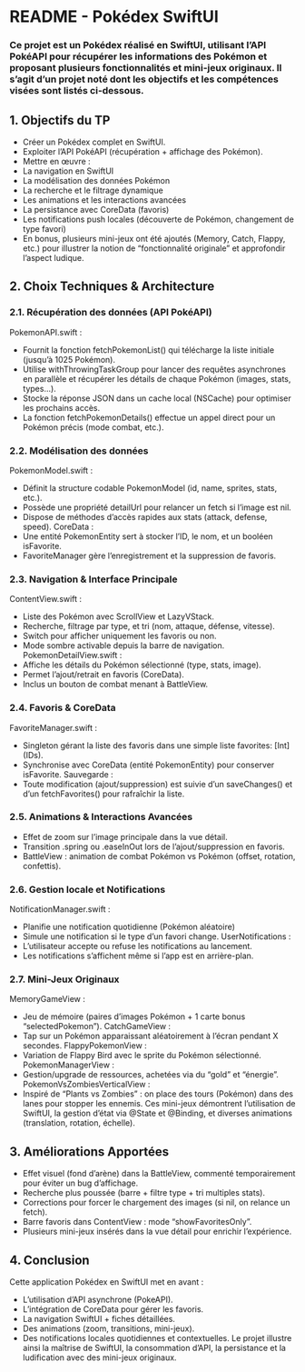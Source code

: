 # README - Pokédex SwiftUI

### Ce projet est un Pokédex réalisé en SwiftUI, utilisant l’API PokéAPI pour récupérer les informations des Pokémon et proposant plusieurs fonctionnalités et mini-jeux originaux. Il s’agit d’un projet noté dont les objectifs et les compétences visées sont listés ci-dessous.

## 1. Objectifs du TP

- Créer un Pokédex complet en SwiftUI.
- Exploiter l’API PokéAPI (récupération + affichage des Pokémon).
- Mettre en œuvre :
- La navigation en SwiftUI
- La modélisation des données Pokémon
- La recherche et le filtrage dynamique
- Les animations et les interactions avancées
- La persistance avec CoreData (favoris)
- Les notifications push locales (découverte de Pokémon, changement de type favori)
- En bonus, plusieurs mini-jeux ont été ajoutés (Memory, Catch, Flappy, etc.) pour illustrer la notion de “fonctionnalité originale” et approfondir l’aspect ludique.

## 2. Choix Techniques & Architecture

### 2.1. Récupération des données (API PokéAPI)
PokemonAPI.swift :
- Fournit la fonction fetchPokemonList() qui télécharge la liste initiale (jusqu’à 1025 Pokémon).
- Utilise withThrowingTaskGroup pour lancer des requêtes asynchrones en parallèle et récupérer les détails de chaque Pokémon (images, stats, types...).
- Stocke la réponse JSON dans un cache local (NSCache) pour optimiser les prochains accès.
- La fonction fetchPokemonDetails() effectue un appel direct pour un Pokémon précis (mode combat, etc.).
### 2.2. Modélisation des données
PokemonModel.swift :
- Définit la structure codable PokemonModel (id, name, sprites, stats, etc.).
- Possède une propriété detailUrl pour relancer un fetch si l’image est nil.
- Dispose de méthodes d’accès rapides aux stats (attack, defense, speed).
CoreData :
- Une entité PokemonEntity sert à stocker l’ID, le nom, et un booléen isFavorite.
- FavoriteManager gère l’enregistrement et la suppression de favoris.
### 2.3. Navigation & Interface Principale
ContentView.swift :
- Liste des Pokémon avec ScrollView et LazyVStack.
- Recherche, filtrage par type, et tri (nom, attaque, défense, vitesse).
- Switch pour afficher uniquement les favoris ou non.
- Mode sombre activable depuis la barre de navigation.
PokemonDetailView.swift :
- Affiche les détails du Pokémon sélectionné (type, stats, image).
- Permet l’ajout/retrait en favoris (CoreData).
- Inclus un bouton de combat menant à BattleView.
### 2.4. Favoris & CoreData
FavoriteManager.swift :
- Singleton gérant la liste des favoris dans une simple liste favorites: [Int] (IDs).
- Synchronise avec CoreData (entité PokemonEntity) pour conserver isFavorite.
Sauvegarde :
- Toute modification (ajout/suppression) est suivie d’un saveChanges() et d’un fetchFavorites() pour rafraîchir la liste.
### 2.5. Animations & Interactions Avancées
- Effet de zoom sur l’image principale dans la vue détail.
- Transition .spring ou .easeInOut lors de l’ajout/suppression en favoris.
- BattleView : animation de combat Pokémon vs Pokémon (offset, rotation, confettis).
### 2.6. Gestion locale et Notifications
NotificationManager.swift :
- Planifie une notification quotidienne (Pokémon aléatoire)
- Simule une notification si le type d’un favori change.
UserNotifications :
- L’utilisateur accepte ou refuse les notifications au lancement.
- Les notifications s’affichent même si l’app est en arrière-plan.
### 2.7. Mini-Jeux Originaux
MemoryGameView :
- Jeu de mémoire (paires d’images Pokémon + 1 carte bonus “selectedPokemon”).
CatchGameView :
- Tap sur un Pokémon apparaissant aléatoirement à l’écran pendant X secondes.
FlappyPokemonView :
- Variation de Flappy Bird avec le sprite du Pokémon sélectionné.
PokemonManagerView :
- Gestion/upgrade de ressources, achetées via du “gold” et “énergie”.
PokemonVsZombiesVerticalView :
- Inspiré de “Plants vs Zombies” : on place des tours (Pokémon) dans des lanes pour stopper les ennemis.
Ces mini-jeux démontrent l’utilisation de SwiftUI, la gestion d’état via @State et @Binding, et diverses animations (translation, rotation, échelle).

## 3. Améliorations Apportées

- Effet visuel (fond d’arène) dans la BattleView, commenté temporairement pour éviter un bug d’affichage.
- Recherche plus poussée (barre + filtre type + tri multiples stats).
- Corrections pour forcer le chargement des images (si nil, on relance un fetch).
- Barre favoris dans ContentView : mode “showFavoritesOnly”.
- Plusieurs mini-jeux insérés dans la vue détail pour enrichir l’expérience.
## 4. Conclusion

Cette application Pokédex en SwiftUI met en avant :

- L’utilisation d’API asynchrone (PokeAPI).
- L’intégration de CoreData pour gérer les favoris.
- La navigation SwiftUI + fiches détaillées.
- Des animations (zoom, transitions, mini-jeux).
- Des notifications locales quotidiennes et contextuelles.
Le projet illustre ainsi la maîtrise de SwiftUI, la consommation d’API, la persistance et la ludification avec des mini-jeux originaux.
